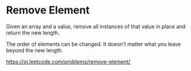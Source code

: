 # Remove Element

Given an array and a value, remove all instances of that value in place and return the new length.

The order of elements can be changed. It doesn't matter what you leave beyond the new length. 

<https://oj.leetcode.com/problems/remove-element/>
